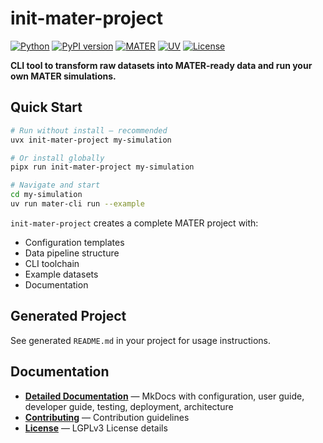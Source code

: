 # init-mater-project

[![Python](https://img.shields.io/badge/python-3.12+-blue.svg)](https://www.python.org/downloads/)
[![PyPI version](https://badge.fury.io/py/init-mater-project.svg)](https://pypi.org/project/init-mater-project/)
[![MATER](https://img.shields.io/badge/framework-MATER-orange.svg)](https://mater-framework.org)
[![UV](https://img.shields.io/badge/managed_by-UV-blue.svg)](https://docs.astral.sh/uv/)
[![License](https://img.shields.io/badge/license-LGPLv3-blue.svg)](LICENSE)

**CLI tool to transform raw datasets into MATER-ready data and run your own MATER simulations.**

## Quick Start

```bash
# Run without install — recommended
uvx init-mater-project my-simulation

# Or install globally
pipx run init-mater-project my-simulation

# Navigate and start
cd my-simulation
uv run mater-cli run --example
```

`init-mater-project` creates a complete MATER project with:
- Configuration templates
- Data pipeline structure  
- CLI toolchain
- Example datasets
- Documentation

## Generated Project

See generated `README.md` in your project for usage instructions.

## Documentation

- **[Detailed Documentation](link-to-come)** — MkDocs with configuration, user guide, developer guide, testing, deployment, architecture
- **[Contributing](CONTRIBUTING.md)** — Contribution guidelines
- **[License](LICENSE)** — LGPLv3 License details